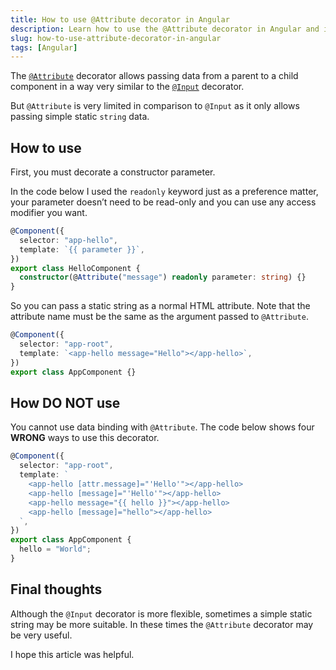 ```yaml
---
title: How to use @Attribute decorator in Angular
description: Learn how to use the @Attribute decorator in Angular and its difference from @Input
slug: how-to-use-attribute-decorator-in-angular
tags: [Angular]
---
```


The [`@Attribute`][2] decorator allows passing data from a parent to a child component in a way very similar to the [`@Input`][1] decorator.

But `@Attribute` is very limited in comparison to `@Input` as it only allows passing simple static `string` data.

## How to use

First, you must decorate a constructor parameter.

In the code below I used the `readonly` keyword just as a preference matter, your parameter doesn’t need to be read-only and you can use any access modifier you want.

```ts
@Component({
  selector: "app-hello",
  template: `{{ parameter }}`,
})
export class HelloComponent {
  constructor(@Attribute("message") readonly parameter: string) {}
}
```

So you can pass a static string as a normal HTML attribute. Note that the attribute name must be the same as the argument passed to `@Attribute`.

```ts
@Component({
  selector: "app-root",
  template: `<app-hello message="Hello"></app-hello>`,
})
export class AppComponent {}
```

## How DO NOT use

You cannot use data binding with `@Attribute`. The code below shows four **WRONG** ways to use this decorator.

```ts
@Component({
  selector: "app-root",
  template: `
    <app-hello [attr.message]="'Hello'"></app-hello>
    <app-hello [message]="'Hello'"></app-hello>
    <app-hello message="{{ hello }}"></app-hello>
    <app-hello [message]="hello"></app-hello>
  `,
})
export class AppComponent {
  hello = "World";
}
```

## Final thoughts

Although the `@Input` decorator is more flexible, sometimes a simple static string may be more suitable. In these times the `@Attribute` decorator may be very useful.

I hope this article was helpful.

[1]: https://angular.io/api/core/Input
[2]: https://angular.io/api/core/Attribute
[3]: /como-usar-decorator-attribute-em-angular/
